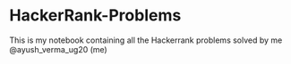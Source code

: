 # HackerRank-Problems 
This is my notebook containing all the Hackerrank problems solved by me @ayush_verma_ug20 (me)
